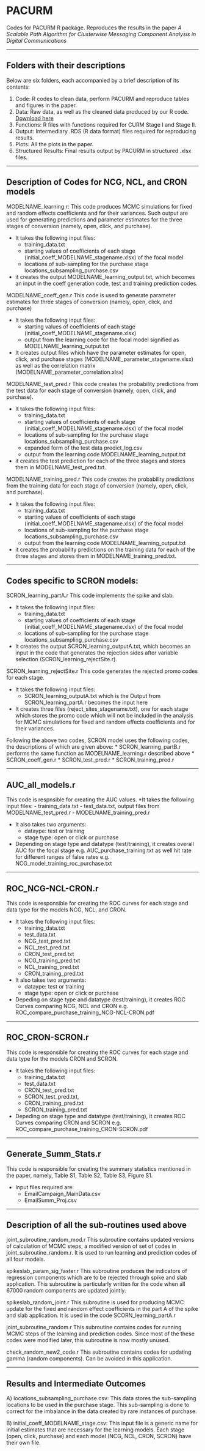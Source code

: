 # PACURM

Codes for PACURM R package. 
Reproduces the results in the paper _A Scalable Path Algorithm for Clusterwise Messaging Component Analysis in Digital Communications_

-----------------------------------------------------
Folders with their descriptions
-----------------------------------------------------
Below are six folders, each accompanied by a brief description of its contents:
1. Code: R codes to clean data, perform PACURM and reproduce tables and figures in the paper.
2. Data: Raw data, as well as the cleaned data produced by our R code. [Download here](https://drive.google.com/drive/folders/1FKlCpdNyR-2kiUkdIi46UXeBwiwMKOKr?usp=drive_link)
3. Functions: R files with functions required for CURM Stage I and Stage II.
4. Output: Intermediary .RDS (R data format) files required for reproducing results.
5. Plots: All the plots in the paper.
6. Structured Results: Final results output by PACURM in structured .xlsx files.


-----------------------------------------------------
Description of Codes for NCG, NCL, and CRON models
-----------------------------------------------------

MODELNAME_learning.r:
This code produces MCMC simulations for fixed and random effects coefficients and for their variances.
Such output are used for generating predictions and parameter estimates for the three stages of conversion (namely, open, click, and purchase).
* It takes the following input files: 
	- training_data.txt
	- starting values of coefficients of each stage (initial_coeff_MODELNAME_stagename.xlsx) of the focal model
	- locations of sub-sampling for the purchase stage locations_subsampling_purchase.csv
* it creates the output MODELNAME_learning_output.txt, which becomes an input in the coeff generation code, test and training prediction codes.

MODELNAME_coeff_gen.r
This code is used to generate parameter estimates for three stages of conversion (namely, open, click, and purchase)
* It takes the following input files: 
	- starting values of coefficients of each stage (initial_coeff_MODELNAME_stagename.xlsx)
	- output from the learning code for the focal model signified as MODELNAME_learning_output.txt 
* It creates output files which have the parameter estimates for open, click, and purchase stages (MODELNAME_parameter_stagename.xlsx) as well as the correlation matrix (MODELNAME_parameter_correlation.xlsx)

MODELNAME_test_pred.r
This code creates the probability predictions from the test data for each stage of conversion (namely, open, click, and purchase).
* It takes the following input files: 
	- training_data.txt
	- starting values of coefficients of each stage (initial_coeff_MODELNAME_stagename.xlsx) of the focal model
	- locations of sub-sampling for the purchase stage locations_subsampling_purchase.csv
	- expanded form of the test data predict_log.csv
	- output from the learning code MODELNAME_learning_output.txt
* it creates the test prediction for each of the three stages and stores them in MODELNAME_test_pred.txt.

MODELNAME_training_pred.r
This code creates the probability predictions from the training data for each stage of conversion (namely, open, click, and purchase).
* It takes the following input files: 
	- training_data.txt
	- starting values of coefficients of each stage (initial_coeff_MODELNAME_stagename.xlsx) of the focal model
	- locations of sub-sampling for the purchase stage locations_subsampling_purchase.csv
	- output from the learning code MODELNAME_learning_output.txt
* it creates the probability predictions on the training data for each of the three stages and stores them in MODELNAME_training_pred.txt.

-----------------------------------------
Codes specific to SCRON models:
-----------------------------------------

SCRON_learning_partA.r
This code implements the spike and slab.
* It takes the following input files: 
	- training_data.txt
	- starting values of coefficients of each stage (initial_coeff_MODELNAME_stagename.xlsx) of the focal model
	- locations of sub-sampling for the purchase stage locations_subsampling_purchase.csv
* It creates the output SCRON_learning_outputA.txt, which becomes an input in the code that generates the rejection sides after variable selection (SCRON_learning_rejectSite.r).

SCRON_learning_rejectSite.r
This code generates the rejected promo codes for each stage.
* It takes the following input files: 
	- SCRON_learning_outputA.txt which is the Output from SCRON_learning_partA.r becomes the input here
* It creates three files (reject_sites_stagename.txt), one for each stage which stores the promo code which will not be included in the analysis for MCMC simulations for fixed and random effects coefficients and for their variances.

Following the above two codes, SCRON model uses the following codes, the descriptions of which are given above:
	* SCRON_learning_partB.r performs the same function as MODELNAME_learning.r described above
	* SCRON_coeff_gen.r
	* SCRON_test_pred.r
	* SCRON_training_pred.r

-------------------------------------------
AUC_all_models.r
-------------------------------------------
This code is respnsible for creating the AUC values.
*It takes the following input files: 
	- training_data.txt
	- test_data.txt, output files from MODELNAME_test_pred.r
	- MODELNAME_training_pred.r
* It also takes two arguments: 
	- dataype: test or training
	- stage type: open or click or purchase
* Depending on stage type and datatype (test/training), it creates overall AUC for the focal stage e.g. AUC_purchase_training.txt as well hit rate for different ranges of false rates e.g. NCG_model_training_roc_purchase.txt

------------------------------------------------
ROC_NCG-NCL-CRON.r
------------------------------------------------
This code is responsible for creating the ROC curves for each stage and data type for the models NCG, NCL, and CRON.
* It takes the following input files: 
	- training_data.txt
	- test_data.txt
	- NCG_test_pred.txt
	- NCL_test_pred.txt
	- CRON_test_pred.txt
	- NCG_training_pred.txt
	- NCL_training_pred.txt
	- CRON_training_pred.txt
* It also takes two arguments: 
	- dataype: test or training
	- stage type: open or click or purchase
* Depeding on stage type and datatype (test/training), it creates ROC Curves comparing NCG, NCL and CRON e.g. ROC_compare_purchase_training_NCG-NCL-CRON.pdf

---------------------------------------------
ROC_CRON-SCRON.r
---------------------------------------------
This code is responsible for creating the ROC curves for each stage and data type for the models CRON and SCRON.
* It takes the following input files:
	- training_data.txt
	- test_data.txt
	- CRON_test_pred.txt
	- SCRON_test_pred.txt,
	- CRON_training_pred.txt
	- SCRON_training_pred.txt
* Depeding on stage type and datatype (test/training), it creates ROC Curves comparing CRON and SCRON e.g. ROC_compare_purchase_training_CRON-SCRON.pdf

----------------------------------------------
Generate_Summ_Stats.r
----------------------------------------------
This code is responsible for creating the summary statistics mentioned in the paper, namely, Table S1, Table S2, Table S3, Figure S1.
* Input files required are:
	- EmailCampaign_MainData.csv
	- EmailSumm_Proj.csv

----------------------------------------------
Description of all the sub-routines used above
----------------------------------------------

joint_subroutine_random_mod.r
This subroutine contains updated versions of calculation of MCMC steps, a modified version of set of codes in joint_subroutine_random.r. It is used to run learning and prediction codes of all four models.

spikeslab_param_sig_faster.r
This subroutine produces the indicators of regression components which are to be rejected through spike and slab application. This subroutine is particularly written for the code when all 67000 random components are updated jointly.

spikeslab_random_joint.r
This subroutine is used for producing MCMC update for the fixed and random effect coefficients in the part A of the spike and slab application. It is used in the code SCORN_learning_partA.r

joint_subroutine_random.r
This subroutine contains codes for running MCMC steps of the learning and prediction codes. Since most of the these codes were modified later, this subroutine is now mostly unused.

check_random_new2_code.r 
This subroutine contains codes for updating gamma (random components). Can be avoided in this application.

-------------------------------------------
Results and Intermediate Outcomes
-------------------------------------------

A)	locations_subsampling_purchase.csv:
This data stores the sub-sampling locations to be used in the purchase stage.
This sub-sampling is done to correct for the imbalance in the data created by rare instances of purchase.

B)	initial_coeff_MODELNAME_stage.csv:
This input file is a generic name for initial estimates that are necessary for the learning models. Each stage (open, click, purchase) and each model (NCG, NCL, CRON, SCRON) have their own file.
